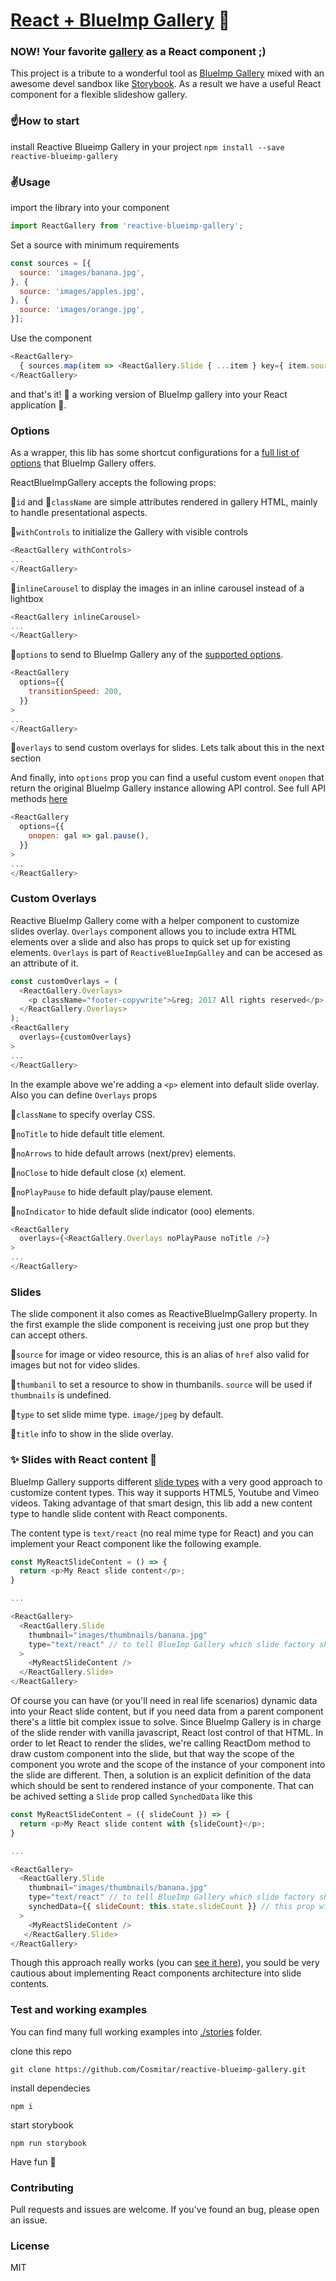 # [React + BlueImp Gallery](https://cosmitar.github.io/reactive-blueimp-gallery/) :sunrise_over_mountains:
### NOW! Your favorite [gallery](https://github.com/blueimp/Gallery) as a React component ;)

This project is a tribute to a wonderful tool as [BlueImp Gallery](https://blueimp.github.io/Gallery/) mixed with an awesome devel sandbox like [Storybook](https://storybooks.js.org/).
As a result we have a useful React component for a flexible slideshow gallery.

### :point_up:How to start
install Reactive Blueimp Gallery in your project
`npm install --save reactive-blueimp-gallery`

### :v:Usage
import the library into your component
```javascript
import ReactGallery from 'reactive-blueimp-gallery';
```

Set a source with minimum requirements
```javascript
const sources = [{
  source: 'images/banana.jpg',
}, {
  source: 'images/apples.jpg',
}, {
  source: 'images/orange.jpg',
}];
```

Use the component
```javascript
<ReactGallery>
  { sources.map(item => <ReactGallery.Slide { ...item } key={ item.source } />) }
</ReactGallery>
```

and that's it! :raised_hands: a working version of BlueImp gallery into your React application :muscle:.

### Options
As a wrapper, this lib has some shortcut configurations for a [full list of options](https://github.com/blueimp/Gallery#options) that BlueImp Gallery offers.

ReactBlueImpGallery accepts the following props:

:nut_and_bolt:`id` and :nut_and_bolt:`className` are simple attributes rendered in gallery HTML, mainly to handle presentational aspects.

:nut_and_bolt:`withControls` to initialize the Gallery with visible controls
```javascript
<ReactGallery withControls>
...
</ReactGallery>
```

:nut_and_bolt:`inlineCarousel` to display the images in an inline carousel instead of a lightbox
```javascript
<ReactGallery inlineCarousel>
...
</ReactGallery>
```

:nut_and_bolt:`options` to send to BlueImp Gallery any of the [supported options](https://github.com/blueimp/Gallery#options).
```javascript
<ReactGallery
  options={{
    transitionSpeed: 200,
  }}
>
...
</ReactGallery>
```

:nut_and_bolt:`overlays` to send custom overlays for slides. Lets talk about this in the next section

And finally, into `options` prop you can find a useful custom event `onopen` that return the original BlueImp Gallery instance allowing API control. See full API methods [here](https://github.com/blueimp/Gallery#api-methods)

```javascript
<ReactGallery
  options={{
    onopen: gal => gal.pause(),
  }}
>
...
</ReactGallery>
```
### Custom Overlays
Reactive BlueImp Gallery come with a helper component to customize slides overlay. `Overlays` component allows you to include extra HTML elements over a slide and also has props to quick set up for existing elements. `Overlays` is part of `ReactiveBlueImpGalley` and can be accesed as an attribute of it.
```javascript
const customOverlays = (
  <ReactGallery.Overlays>
    <p className="footer-copywrite">&reg; 2017 All rights reserved</p>
  </ReactGallery.Overlays>
);
<ReactGallery
  overlays={customOverlays}
>
...
</ReactGallery>
```

In the example above we're adding a `<p>` element into default slide overlay. Also you can define `Overlays` props

:nut_and_bolt:`className` to specify overlay CSS.

:nut_and_bolt:`noTitle` to hide default title element.

:nut_and_bolt:`noArrows` to hide default arrows (next/prev) elements.

:nut_and_bolt:`noClose` to hide default close (x) element.

:nut_and_bolt:`noPlayPause` to hide default play/pause element.

:nut_and_bolt:`noIndicator` to hide default slide indicator (ooo) elements.

```javascript
<ReactGallery
  overlays={<ReactGallery.Overlays noPlayPause noTitle />}
>
...
</ReactGallery>
```

### Slides
The slide component it also comes as ReactiveBlueImpGallery property. In the first example the slide component is receiving just one prop but they can accept others.

:nut_and_bolt:`source` for image or video resource, this is an alias of `href` also valid for images but not for video slides.

:nut_and_bolt:`thumbanil` to set a resource to show in thumbanils. `source` will be used if `thumbnails` is undefined.

:nut_and_bolt:`type` to set slide mime type. `image/jpeg` by default.

:nut_and_bolt:`title` info to show in the slide overlay.

### :sparkles: Slides with React content :rocket:
BlueImp Gallery supports different [slide types](https://github.com/blueimp/Gallery#additional-content-types) with a very good approach to customize content types. This way it supports HTML5, Youtube and Vimeo videos. Taking advantage of that smart design, this lib add a new content type to handle slide content with React components.

The content type is `text/react` (no real mime type for React) and you can implement your React component like the following example.
```javascript
const MyReactSlideContent = () => {
  return <p>My React slide content</p>;
}

...

<ReactGallery>
  <ReactGallery.Slide
    thumbnail="images/thumbnails/banana.jpg"
    type="text/react" // to tell BlueImp Gallery which slide factory should use
  >
    <MyReactSlideContent />
  </ReactGallery.Slide>
</ReactGallery>
```
Of course you can have (or you'll need in real life scenarios) dynamic data into your React slide content, but if you need data from a parent component there's a little bit complex issue to solve. Since BlueImp Gallery is in charge of the slide render with vanilla javascript, React lost control of that HTML. In order to let React to render the slides, we're calling ReactDom method to draw custom component into the slide, but that way the scope of the component you wrote and the scope of the instance of your component into the slide are different. Then, a solution is an explicit definition of the data which should be sent to rendered instance of your componente. That can be achived setting a `Slide` prop called `SynchedData` like this
```javascript
const MyReactSlideContent = ({ slideCount }) => {
  return <p>My React slide content with {slideCount}</p>;
}

...

<ReactGallery>
  <ReactGallery.Slide
    thumbnail="images/thumbnails/banana.jpg"
    type="text/react" // to tell BlueImp Gallery which slide factory should use
    synchedData={{ slideCount: this.state.slideCount }} // this prop will be sent to <MyReactSlideContent />
  >
    <MyReactSlideContent />
   </ReactGallery.Slide>
</ReactGallery>
```
Though this approach really works (you can [see it here](https://cosmitar.github.io/reactive-blueimp-gallery/?selectedKind=React%20BlueImp%20Gallery&selectedStory=Custom%20React%20slide%20content&full=0&down=1&left=1&panelRight=0&downPanel=kadirahq%2Fstorybook-addon-actions%2Factions-panel)), you sould be very cautious about implementing React components architecture into slide contents.

### Test and working examples
You can find many full working examples into [./stories](https://github.com/Cosmitar/reactive-blueimp-gallery/tree/master/stories) folder.

clone this repo

`git clone https://github.com/Cosmitar/reactive-blueimp-gallery.git`

install dependecies

`npm i`

start storybook

`npm run storybook`

Have fun :tada:

### Contributing
Pull requests and issues are welcome. If you've found an bug, please open an issue.

### License
MIT
